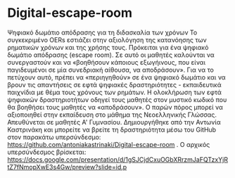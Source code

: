 # Digital-escape-room
Ψηφιακό δωμάτιο απόδρασης για τη διδασκαλία των χρόνων
Το συγκεκριμένο OERs  εστιάζει στην  αξιολόγηση της  κατανόησης  των ρηματικών χρόνων και της χρήσης τους. Πρόκειται για ένα ψηφιακό δωμάτιο απόδρασης (escape room). Σε αυτό οι μαθητές καλούνται να συνεργαστούν και να «βοηθήσουν κάποιους εξωγήινους, που είναι παγιδευμένοι σε μία συνεδριακή αίθουσα, να αποδράσουν». Για να το πετύχουν αυτό, πρέπει να «περιηγηθούν» σε ένα ψηφιακό δωμάτιο και να βρουν τις απαντήσεις σε εφτά ψηφιακές δραστηριότητες - εκπαιδευτικά παιχνίδια με θέμα τους  χρόνους των ρημάτων. Η ολοκλήρωση των εφτά ψηφιακών δραστηριοτήτων οδηγεί τους μαθητές στον μυστικό κωδικό που θα βοηθήσει τους μαθητές να «αποδράσουν». 
Ο παρών πόρος μπορεί να αξιοποιηθεί στην εκπαίδευση στο μάθημα της Νεοελληνικής Γλώσσας. Απευθύνεται σε μαθητές Α' Γυμνασίου. 
Δημιουργήθηκε από την Αντωνία Καστρινάκη και μπορείτε να βρείτε τη δραστηριότητα μέσω του GitHub στον παρακάτω υπερσύνδεσμο: 
https://github.com/antoniakastrinaki/Digital-escape-room .
Ο αρχικός υπερσύνδεσμος βρίσκεται: https://docs.google.com/presentation/d/1gSJCjdCxuOGbXRrzmJaFQTzxYjRtZ7fNmopXwE3s4Gw/preview?slide=id.p
